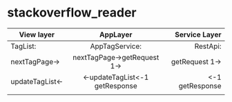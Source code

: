 # stackoverflow_reader

| View layer        | AppLayer           | Service Layer  |
| ------------- |:-------------:| -----:|
| TagList:      | AppTagService: | RestApi: |
| nextTagPage->      | nextTagPage->getRequest 1->      |   getRequest 1-> |
| updateTagList<- |<-updateTagList<-1 getResponse      |    <-1 getResponse |
|   |     |     |
